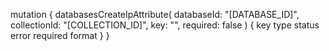 mutation {
    databasesCreateIpAttribute(
        databaseId: "[DATABASE_ID]",
        collectionId: "[COLLECTION_ID]",
        key: "",
        required: false
    ) {
        key
        type
        status
        error
        required
        format
    }
}
